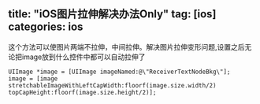 title: "iOS图片拉伸解决办法Only"
tag: [ios]
categories: ios
---


﻿这个方法可以使图片两端不拉伸，中间拉伸。解决图片拉伸变形问题,设置之后无论把image放到什么控件中都可以自动拉伸了

```
UIImage *image = [UIImage imageNamed:@\"ReceiverTextNodeBkg\"];
image = [image stretchableImageWithLeftCapWidth:floorf(image.size.width/2) topCapHeight:floorf(image.size.height/2)];
```


